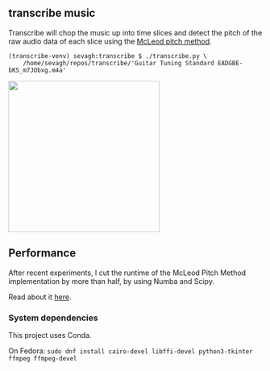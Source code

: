 ## transcribe music

Transcribe will chop the music up into time slices and detect the pitch of the raw audio data of each slice using the [McLeod pitch method](http://miracle.otago.ac.nz/tartini/papers/A_Smarter_Way_to_Find_Pitch.pdf).

```
(transcribe-venv) sevagh:transcribe $ ./transcribe.py \
	/home/sevagh/repos/transcribe/'Guitar Tuning Standard EADGBE-bKS_m7JObxg.m4a'
```

<img src="./samples/guitar_eadgbe_out.png" width=300px>

## Performance

After recent experiments, I cut the runtime of the McLeod Pitch Method implementation by more than half, by using Numba and Scipy.

Read about it [here](http://sevag.xyz/post/snac2/).

### System dependencies

This project uses Conda.

On Fedora: `sudo dnf install cairo-devel libffi-devel python3-tkinter ffmpeg ffmpeg-devel`

